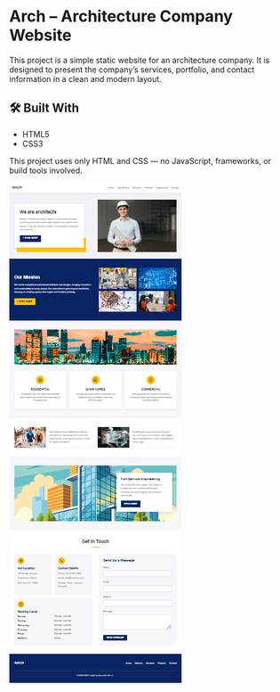 # Arch – Architecture Company Website

This project is a simple static website for an architecture company. It is designed to present the company’s services, portfolio, and contact information in a clean and modern layout.

## 🛠️ Built With
- HTML5
- CSS3

This project uses only HTML and CSS — no JavaScript, frameworks, or build tools involved.

![alt text](source/image/demo.png)